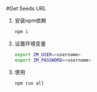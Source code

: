 #Get Seeds URL

1. 安装npm依赖

    ```bash
    npm i
    ```

2. 设置环境变量

    ```bash
    export ZM_USER=<username>
    export ZM_PASSWORD=<username>
    ```

3. 使用

    ```bash
    npm run all
    ```